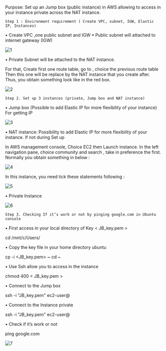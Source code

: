
Purpose: Set up an Jump box (public instance) in AWS allowing to access in your instance private across the NAT instance.

```{r}
Step 1 : Environment requirement ( Create VPC, subnet, IGW, Elastic IP, Instances)
```

•	Create VPC ,one public subnet and IGW 
•	Public subnet will attached to internet gateway (IGW) 

![1](https://user-images.githubusercontent.com/51121757/69834360-c077de00-1231-11ea-9d16-1616a0f32df2.PNG)

•	Private Subnet will be attached to the NAT instance. 

For that, Create first one route table, go to <edit route table association >, choice the previous route table Then this one will be replace by the NAT instance that you create after. Thus, you obtain something look like in the red box.

![2](https://user-images.githubusercontent.com/51121757/69834390-f9b04e00-1231-11ea-9d10-6a2dfcaf981b.PNG)

```{r}
Step 2. Set up 3 instances (private, Jump box and NAT instance)
```
•	Jump box (Possible to add Elastic IP for more flexibility of your instance)
For getting IP 

![3](https://user-images.githubusercontent.com/51121757/69834395-00d75c00-1232-11ea-98eb-0552028c4570.PNG)


•	NAT instance: Possibility to add Elastic IP for more flexibility of your instance. If not during Set up

In AWS management console, Choice EC2 then Launch instance.
In the left navigation pane, choice community and search <amzn-ami-vpc-nat>, take in preference the first. Normally you obtain something in below :

![4](https://user-images.githubusercontent.com/51121757/69834399-0765d380-1232-11ea-8479-3d1b176f3c73.PNG)

In this instance, you need tick these statements following : 

![5](https://user-images.githubusercontent.com/51121757/69834402-0c2a8780-1232-11ea-96db-7c87a1d60b74.PNG)


•	Private Instance

![6](https://user-images.githubusercontent.com/51121757/69834408-1056a500-1232-11ea-8ccb-74cce9d3cbee.PNG)

```{r}
Step 3. Checking If it’s work or not by pinging google.com in Ubuntu console
```
• First access in your local directory of Key < JB_key.pem >

cd /mnt/c/Users/

• Copy the key file in your home directory ubuntu


cp -i <JB_key.pem> ~
cd ~

• Use Ssh allow you to access in the instance

chmod 400 < JB_key.pem >

•	Connect to the Jump  box


ssh -i "JB_key.pem" ec2-user@<IP address Jump box>

• Connect to the Instance private


ssh -i "JB_key.pem" ec2-user@<IP address private instance>


• Check if it’s work or not

ping google.com

![7](https://user-images.githubusercontent.com/51121757/69834414-15b3ef80-1232-11ea-86e4-6989c31d9903.PNG)
